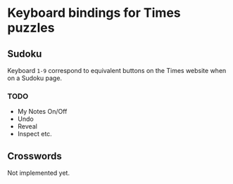 # Keyboard bindings for Times puzzles

## Sudoku

Keyboard `1-9` correspond to equivalent buttons on the Times website when on a
Sudoku page.

### TODO
- My Notes On/Off
- Undo
- Reveal
- Inspect
etc.

## Crosswords

Not implemented yet.